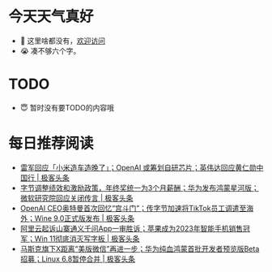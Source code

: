 # 今天天气真好
- 👋 这里啥都没有，[欢迎访问](https://zhangfeng-ola.github.io/)
- 😭 凑不够六个字。
<!---
- 👀 I’m interested in ...
- 🌱 I’m currently learning ...
- 💞️ I’m looking to collaborate on ...
- 📫 How to reach me ...
- 😇 I'm doing something ...

--->

# TODO 
- 😇 暂时没有要TODO的内容哦

<!---
zhangfeng-ola/zhangfeng-ola is a ✨ special ✨ repository because its `README.md` (this file) appears on your GitHub profile.
You can click the Preview link to take a look at your changes.
--->

# 每日推荐阅读
<!-- BLOG-POST-LIST:START -->
- [雷军回应「小米造车造晚了」；OpenAI 或筹划自研芯片；英伟达回应黄仁勋中国行 | 极客头条](https://blog.csdn.net/weixin_39786569/article/details/135743484)
- [字节调整绩效和激励政策，年终奖统一为3个月薪酬；华为发布鸿蒙星河版；微软研究院回应关闭传言 | 极客头条](https://blog.csdn.net/weixin_39786569/article/details/135689146)
- [OpenAI CEO奥特曼首次回忆“宫斗门”；传字节加速将TikTok员工调遣至海外；Wine 9.0正式版发布 | 极客头条](https://blog.csdn.net/weixin_39786569/article/details/135689018)
- [阿里云起诉山寨通义千问App一审胜诉；苹果成为2023年智能手机销售冠军；Win 11彻底消灭写字板 | 极客头条](https://blog.csdn.net/weixin_39786569/article/details/135641802)
- [马斯克旗下X距离“美版微信”再进一步；华为纯血鸿蒙首批开发者预览版Beta招募；Linux 6.8暂停合并 | 极客头条](https://blog.csdn.net/weixin_39786569/article/details/135617486)
<!-- BLOG-POST-LIST:END -->

